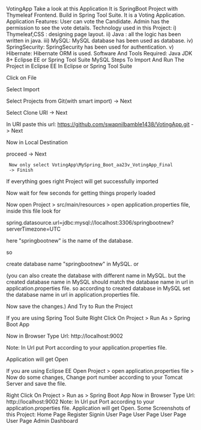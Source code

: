 VotingApp
Take a look at this Application
It is SpringBoot Project with Thymeleaf Frontend. Build in Spring Tool Suite.
It is a Voting Application.
Application Features:
User can vote the Candidate.
Admin has the permission to see the vote details.
Technology used in this Project:
i) Thymeleaf,CSS : designing page layout.
ii) Java : all the logic has been written in java.
iii) MySQL: MySQL database has been used as database.
iv) SpringSecurity: SpringSecurity has been used for authentication.
v) Hibernate: Hibernate ORM is used.
Software And Tools Required:
Java JDK 8+
Eclipse EE or Spring Tool Suite
MySQL
Steps To Import And Run The Project in Eclipse EE
In Eclipse or Spring Tool Suite

Click on File

Select Import

Select Projects from Git(with smart import) -> Next

Select Clone URI -> Next

In URI paste this url: https://github.com/swapnilbamble1438/VotingApp.git -> Next

Now in Local Destination

proceed -> Next

     Now only select VotingApp\MySpring_Boot_aa23v_VotingApp_Final
     -> Finish
If everything goes right Project will get successfully imported

Now wait for few seconds for getting things properly loaded

Now open Project > src/main/resources > open application.properties file, inside this file look for

spring.datasource.url=jdbc:mysql://localhost:3306/springbootnew?serverTimezone=UTC

here "springbootnew" is the name of the database.

so

create database name "springbootnew" in MySQL.
or

(you can also create the database with different name in MySQL. but the created database name in MySQL should match the database name in url in application.properties file. so according to created database in MySQL set the database name in url in application.properties file.

Now save the changes.)
And Try to Run the Project

If you are using Spring Tool Suite
Right Click On Project > Run As > Spring Boot App

Now in Browser Type Url: http://localhost:9002

Note: In Url put Port according to your application.properties file.

Application will get Open

If you are using Eclipse EE
Open Project > open application.properties file >
Now do some changes, Change port number according to your Tomcat Server and save the file.

Right Click On Project > Run as > Spring Boot App
Now in Browser Type Url: http://localhost:9002
Note: In Url put Port according to your application.properties file.
Application will get Open.
Some Screenshots of this Project:
Home Page
Register
Signin
User Page
User Page
User Page
User Page
Admin Dashboard
